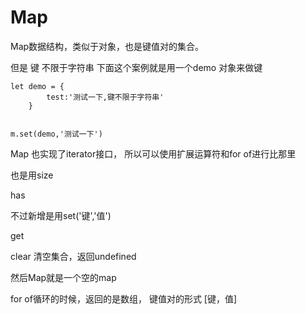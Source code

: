 # Map

Map数据结构，类似于对象，也是键值对的集合。

但是 键 不限于字符串
下面这个案例就是用一个demo 对象来做键

    let demo = {
            test:'测试一下,键不限于字符串'
        }


    m.set(demo,'测试一下')

Map 也实现了iterator接口， 所以可以使用扩展运算符和for of进行比那里


也是用size

has

不过新增是用set('键','值')

get

clear 清空集合，返回undefined

然后Map就是一个空的map

for of循环的时候，返回的是数组， 
键值对的形式 [键，值]